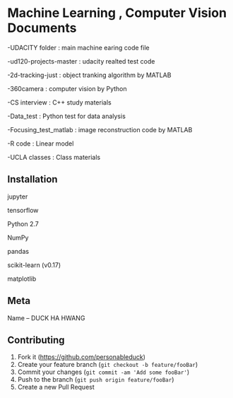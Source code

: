 # Machine Learning , Computer Vision Documents

 -UDACITY folder : main machine earing code file
 
 -ud120-projects-master : udacity realted test code
 
 -2d-tracking-just : object tranking algorithm by MATLAB
 
 -360camera : computer vision by Python
 
 -CS interview : C++ study materials
 
 -Data_test : Python test for data analysis
 
 -Focusing_test_matlab : image reconstruction code by MATLAB
 
 -R code : Linear model 
 
 -UCLA classes : Class materials

## Installation

jupyter

tensorflow

Python 2.7

NumPy

pandas

scikit-learn (v0.17)

matplotlib

## Meta

Name – DUCK HA HWANG

## Contributing

1. Fork it (<https://github.com/personableduck>)
2. Create your feature branch (`git checkout -b feature/fooBar`)
3. Commit your changes (`git commit -am 'Add some fooBar'`)
4. Push to the branch (`git push origin feature/fooBar`)
5. Create a new Pull Request

<!-- Markdown link & img dfn's -->
[npm-image]: https://img.shields.io/npm/v/datadog-metrics.svg?style=flat-square
[npm-url]: https://npmjs.org/package/datadog-metrics
[npm-downloads]: https://img.shields.io/npm/dm/datadog-metrics.svg?style=flat-square
[travis-image]: https://img.shields.io/travis/dbader/node-datadog-metrics/master.svg?style=flat-square
[travis-url]: https://travis-ci.org/dbader/node-datadog-metrics
[wiki]: https://github.com/yourname/yourproject/wiki
